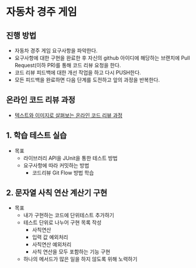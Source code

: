 # 자동차 경주 게임
## 진행 방법
* 자동차 경주 게임 요구사항을 파악한다.
* 요구사항에 대한 구현을 완료한 후 자신의 github 아이디에 해당하는 브랜치에 Pull Request(이하 PR)를 통해 코드 리뷰 요청을 한다.
* 코드 리뷰 피드백에 대한 개선 작업을 하고 다시 PUSH한다.
* 모든 피드백을 완료하면 다음 단계를 도전하고 앞의 과정을 반복한다.

## 온라인 코드 리뷰 과정
* [텍스트와 이미지로 살펴보는 온라인 코드 리뷰 과정](https://github.com/next-step/nextstep-docs/tree/master/codereview)

## 1. 학습 테스트 실습
- 목표
    - 라이브러리 API을 JUnit을 통한 테스트 방법
    - 요구사항에 따라 커밋하는 방법
        - 코드리뷰 Git Flow 방법 학습

## 2. 문자열 사칙 연산 계산기 구현
- 목표
    - 내가 구현하는 코드에 단위테스트 추가하기
    - 테스트 단위로 나누어 구현 목록 작성
        - 사칙연산
        - 입력 값 예외처리
        - 사칙연산 예외처리
        - 사칙 연산을 모두 포함하는 기능 구현
    - 하나의 메서드가 많은 일을 하지 않도록 위해 노력하기

